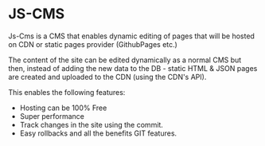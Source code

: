 # JS-CMS
Js-Cms is a CMS that enables dynamic editing of pages that will be hosted on CDN or static pages provider (GithubPages etc.)

The content of the site can be edited dynamically as a normal CMS but then, instead of adding the new data to the DB - static HTML & JSON pages are created and uploaded to the CDN (using the CDN's API).

This enables the following features: 
* Hosting can be 100% Free  
* Super performance
* Track changes in the site using the commit.
* Easy rollbacks and all the benefits GIT features.


